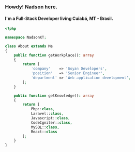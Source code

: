 ### Howdy! Nadson here.
#### I'm a Full-Stack Developer living Cuiabá, MT - Brasil.

```php
<?php

namespace NadsonKT;

class About extends Me
{    
    public function getWorkplace(): array
    {
        return [
            'company'    => 'Goyan Developers',
            'position'   => 'Senior Engineer',
            'department' => 'Web application development',
        ];
    }

    public function getKnowledge(): array
    {
        return [
            Php::class,
            Laravel::class,
            Javascript::class,
            CodeIgniter::class,
            MySQL::class,
            React::class
        ];
    }
}
```
